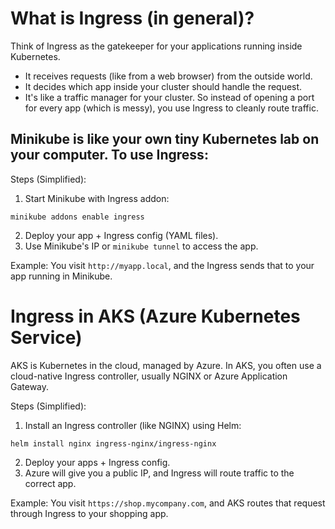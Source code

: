 <!-- What is Ingress (in general)? -->
# What is Ingress (in general)?
Think of Ingress as the gatekeeper for your applications running inside Kubernetes.
- It receives requests (like from a web browser) from the outside world.
- It decides which app inside your cluster should handle the request.
- It's like a traffic manager for your cluster.
So instead of opening a port for every app (which is messy), you use Ingress to cleanly route traffic.

<!-- Ingress in Minikube (your local setup) -->
## Minikube is like your own tiny Kubernetes lab on your computer. To use Ingress:
Steps (Simplified):
1. Start Minikube with Ingress addon:
```
minikube addons enable ingress
```
2. Deploy your app + Ingress config (YAML files).
3. Use Minikube's IP or ```minikube tunnel``` to access the app.

<!-- Example: -->
Example:  You visit ```http://myapp.local```, and the Ingress sends that to your app running in Minikube.

<!-- Ingress in AKS (Azure Kubernetes Service) -->
# Ingress in AKS (Azure Kubernetes Service)
AKS is Kubernetes in the cloud, managed by Azure.
In AKS, you often use a cloud-native Ingress controller, usually NGINX or Azure Application Gateway.

Steps (Simplified):
1. Install an Ingress controller (like NGINX) using Helm:
```
helm install nginx ingress-nginx/ingress-nginx
```
2. Deploy your apps + Ingress config.
3. Azure will give you a public IP, and Ingress will route traffic to the correct app.

<!-- Example -->
Example:
You visit ```https://shop.mycompany.com```, and AKS routes that request through Ingress to your shopping app.

